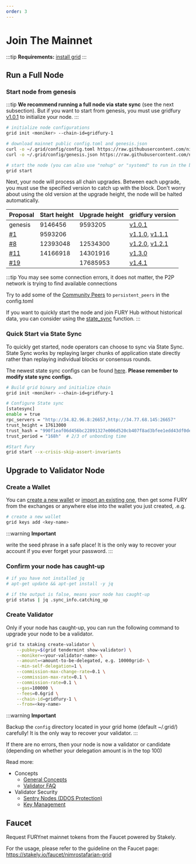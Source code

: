 ```yaml
---
order: 3
---
```


# Join The Mainnet

:::tip
**Requirements:** [install grid](install.md)
:::

## Run a Full Node

### Start node from genesis

:::tip
**We recommend running a full node via state sync** (see the next subsection). But if you want to start from genesis, you must use gridfury [v1.0.1](https://github.com/nimrostafarian/gridfury/releases/tag/v1.0.1) to initialize your node.
:::

```bash
# initialize node configurations
grid init <moniker> --chain-id=gridfury-1

# download mainnet public config.toml and genesis.json
curl -o ~/.grid/config/config.toml https://raw.githubusercontent.com/nimrostafarian/mainnet/master/config/config.toml
curl -o ~/.grid/config/genesis.json https://raw.githubusercontent.com/nimrostafarian/mainnet/master/config/genesis.json

# start the node (you can also use "nohup" or "systemd" to run in the background)
grid start
```

Next, your node will process all chain upgrades. Between each upgrade, you must use the specified version to catch up with the block. Don't worry about using the old version at the upgrade height, the node will be halted automatically.

| Proposal | Start height | Upgrade height | gridfury version |
| -------- | ------------ | -------------- | ----- |
| genesis  |  9146456     |  9593205  | [v1.0.1](https://github.com/nimrostafarian/gridfury/releases/tag/v1.0.1) |
| [#1](https://gridfury.iobscan.io/#/ProposalsDetail/1)  |  9593206     |    | [v1.1.0](https://github.com/nimrostafarian/gridfury/releases/tag/v1.1.0), [v1.1.1](https://github.com/nimrostafarian/gridfury/releases/tag/v1.1.1)|
| [#8](https://gridfury.iobscan.io/#/ProposalsDetail/8)  |  12393048     | 12534300 | [v1.2.0](https://github.com/nimrostafarian/gridfury/releases/tag/v1.2.0), [v1.2.1](https://github.com/nimrostafarian/gridfury/releases/tag/v1.2.1) |
| [#11](https://gridfury.iobscan.io/#/ProposalsDetail/11)  |  14166918     |  14301916  | [v1.3.0](https://github.com/nimrostafarian/gridfury/releases/tag/v1.3.0) |
| [#19](https://gridfury.iobscan.io/#/gov/proposals/19)  |       |  17685953  | [v1.4.1](https://github.com/nimrostafarian/gridfury/releases/tag/v1.4.1) |

:::tip
You may see some connection errors, it does not matter, the P2P network is trying to find available connections

Try to add some of the [Community Peers](https://github.com/nimrostafarian/mainnet/blob/master/config/community-peers.md) to `persistent_peers` in the config.toml

If you want to quickly start the node and join FURY Hub without historical data, you can consider using the [state_sync](./state-sync.md) function.
:::

### Quick Start via State Sync

To quickly get started, node operators can choose to sync via State Sync. State Sync works by replaying larger chunks of application state directly rather than replaying individual blocks or consensus rounds.

The newest state sync configs can be found [here](https://ping.pub/grid/statesync). **Please remember to modify state sync configs.**

```bash
# Build grid binary and initialize chain
grid init <moniker> --chain-id=gridfury-1

# Configure State sync
[statesync]
enable = true
rpc_servers = "http://34.82.96.8:26657,http://34.77.68.145:26657"
trust_height = 17613000
trust_hash = "990f1eaf06d456bc22891327e006d520cb407f8ad3bfee1edd43df0de1e1da1c"
trust_period = "168h"  # 2/3 of unbonding time

#Start Fury
grid start --x-crisis-skip-assert-invariants
```

## Upgrade to Validator Node

### Create a Wallet

You can [create a new wallet](../cli-client/keys.md#create-a-new-key) or [import an existing one](../cli-client/keys.md#recover-an-existing-key-from-seed-phrase), then get some FURY from the exchanges or anywhere else into the wallet you just created, .e.g.

```bash
# create a new wallet
grid keys add <key-name>
```

:::warning
**Important**

write the seed phrase in a safe place! It is the only way to recover your account if you ever forget your password.
:::

### Confirm your node has caught-up

```bash
# if you have not installed jq
# apt-get update && apt-get install -y jq

# if the output is false, means your node has caught-up
grid status | jq .sync_info.catching_up
```

### Create Validator

Only if your node has caught-up, you can run the following command to upgrade your node to be a validator.

```bash
grid tx staking create-validator \
    --pubkey=$(grid tendermint show-validator) \
    --moniker=<your-validator-name> \
    --amount=<amount-to-be-delegated, e.g. 10000grid> \
    --min-self-delegation=1 \
    --commission-max-change-rate=0.1 \
    --commission-max-rate=0.1 \
    --commission-rate=0.1 \
    --gas=100000 \
    --fees=0.6grid \
    --chain-id=gridfury-1 \
    --from=<key-name>
```

:::warning
**Important**

Backup the `config` directory located in your grid home (default ~/.grid/) carefully! It is the only way to recover your validator.
:::

If there are no errors, then your node is now a validator or candidate (depending on whether your delegation amount is in the top 100)

Read more:

- Concepts
  - [General Concepts](../concepts/general-concepts.md)
  - [Validator FAQ](../concepts/validator-faq.md)
- Validator Security
  - [Sentry Nodes (DDOS Protection)](../concepts/sentry-nodes.md)
  - [Key Management](../tools/kms.md)

## Faucet

Request FURYnet mainnet tokens from the Faucet powered by Stakely.

For the usage, please refer to the guideline on the Faucet page: https://stakely.io/faucet/nimrostafarian-grid
